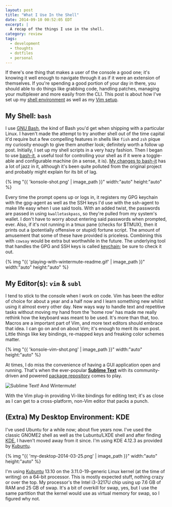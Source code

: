 ```yaml
---
layout: post
title: "What I Use In the Shell"
date: 2014-09-10 00:52:05 EDT
excerpt: |
  A recap of the things I use in the shell.
category: review
tags:
  - development
  - thoughts
  - dotfiles
  - personal
---
```


If there's one thing that makes a user of the console a good one; it's knowing
it well enough to navigate through it as if it were an extension of
themselves. If you're spending a good portion of your day in there, you should
able to do things like grabbing code, handling patches, managing your
multiplexer and more easily from the CLI. This post is about how I've set up
my [shell environment][dotfiles] as well as my [Vim setup][vimrc].

## My Shell: `bash`
I use [GNU Bash][], the kind of Bash you'd get when shipping with a particular
Linux. I haven't made the attempt to try another shell out of the time capital
it'd require but a few compelling features in shells like `fish` and `zsh`
pique my curiosity enough to give them another look; definitely worth a
follow up post. Initially, I set up my shell scripts in a very hazy fashion.
Then I began to use [bash-it][], a useful tool for controlling your shell as
if it were a toggle-able and configurable machine (in a sense, it is). 
[My changes to bash-it][my_bash-it] has a lot of jazz in it, although it's
been quite polluted from the original project and probably might explain for
its bit of lag.

{% img "{{ 'konsole-shot.png' | image_path }}" width:"auto" height:"auto" %}

Every time the prompt opens up or logs in, it registers my GPG keychain with
the gpg-agent as well as the SSH keys I'd use with the ssh-agent to make life
easy when I use said tools. With an added twist, the passwords are passed in
using `kwalletaskpass`, so they're pulled from my system's wallet. I don't
have to worry about entering said passwords when prompted, ever. Also, if it's
not running in a tmux pane (checks for $TMUX), then it prints out a
(potentially offensive or stupid) fortune script. The amount of amusement that
some of these have provided is priceless. Combining this with `cowsay` would
be extra but worthwhile in the future. The underlying tool that handles the
GPG and SSH keys is called [keychain][]; be sure to check it out.

{% img "{{ 'playing-with-wintermute-readme.gif' | image_path }}" width:"auto" height:"auto" %}

## My Editor(s): `vim` & `subl`
I tend to stick to the console when I work on code. Vim has been the editor of
choice for about a year and a half now and I learn something new whilst using
it almost every other day. New ways way to handle text and repetitive tasks
without moving my hand from the 'home row' has made me really rethink how the
keyboard was meant to be used. It's more than that, too. Macros are a
important part of Vim, and more text editors should embrace that idea. I can
go on and on about Vim; it's enough to merit its own post. Little things like
key bindings, re-mapped keys and freaking color schemes matter.

{% img "{{ 'konsole-vim-shot.png' | image_path }}" width:"auto" height:"auto" %}

At times, I do miss the convenience of having a GUI application open and running.
That's when the ever-popular [**Sublime Text**][subl] with its
community-driven and powered [package repository][subl_pkg] comes to play.

![Sublime Text! And Wintermute!](/images/sublime-shot-winty.png)

With the Vim plug-in providing Vi-like bindings for editing text; it's
as close as I can get to a cross-platform, non-Vim editor that packs a punch.

## (Extra) My Desktop Environment: KDE

I've used Ubuntu for a while now; about five years now. I've used the classic
GNOME2 shell as well as the Lubuntu/LXDE shell and after finding [KDE][], I
haven't moved away from it since. I'm using KDE 4.12.3 as provided by
[Kubuntu][].

{% img "{{ 'my-desktop-2014-03-25.png' | image_path }}" width:"auto" height:"auto" %}

I'm using [Kubuntu][] 13.10 on the 3.11.0-19-generic Linux kernel (at the
time of writing) on a 64-bit processor. This is mostly expected stuff, nothing
crazy or over the top. My processor's the Intel i3-3217U chip using up 7.6 GB
of RAM and 25 GB of swap. It's a bit of overkill for swap, yes, but I use the
same partition that the kernel would use as virtual memory for swap, so I
figured why not.

[bash-it]: https://github.com/revans/bash-it
[my_bash-it]: https://github.com/jalcine/bash-it
[dotfiles]: https://github.com/jalcine/dotfiles
[vimrc]: https://github.com/jalcine/vimrc
[vim]: http://vim.sf.net
[subl]: http://sublimetext.com
[subl_pkg]: http://sublime.wbond.net
[kde]: http://kde.org
[kubuntu]: http://kubuntu.org
[gnu bash]: http://www.gnu.org/software/bash/manual/bashref.html
[keychain]: http://www.funtoo.org/Keychain

